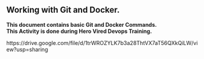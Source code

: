 ## Working with Git and Docker.
**This document contains basic Git and Docker Commands.**
<br>
**This Activity is done during Hero Vired Devops Training.**
<br>

<html>
<body>
  https://drive.google.com/file/d/1trWROZYLK7b3a28ThtVX7aT56QXkQiLW/view?usp=sharing
</body>
</html>
